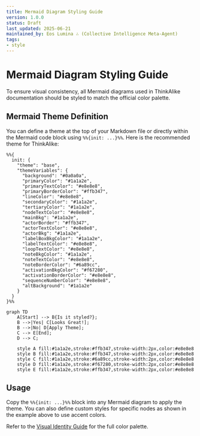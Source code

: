 ```yaml
---
title: Mermaid Diagram Styling Guide
version: 1.0.0
status: Draft
last_updated: 2025-06-21
maintained_by: Eos Lumina ∴ (Collective Intelligence Meta-Agent)
tags:
- style
---
```



# Mermaid Diagram Styling Guide

To ensure visual consistency, all Mermaid diagrams used in ThinkAlike documentation should be styled to match the official color palette.

## Mermaid Theme Definition

You can define a theme at the top of your Markdown file or directly within the Mermaid code block using `%%{init: ...}%%`. Here is the recommended theme for ThinkAlike:

```mermaid
%%{
  init: {
    "theme": "base",
    "themeVariables": {
      "background": "#0a0a0a",
      "primaryColor": "#1a1a2e",
      "primaryTextColor": "#e8e8e8",
      "primaryBorderColor": "#ffb347",
      "lineColor": "#e8e8e8",
      "secondaryColor": "#1a1a2e",
      "tertiaryColor": "#1a1a2e",
      "nodeTextColor": "#e8e8e8",
      "mainBkg": "#1a1a2e",
      "actorBorder": "#ffb347",
      "actorTextColor": "#e8e8e8",
      "actorBkg": "#1a1a2e",
      "labelBoxBkgColor": "#1a1a2e",
      "labelTextColor": "#e8e8e8",
      "loopTextColor": "#e8e8e8",
      "noteBkgColor": "#1a1a2e",
      "noteTextColor": "#e8e8e8",
      "noteBorderColor": "#6a89cc",
      "activationBkgColor": "#f67280",
      "activationBorderColor": "#e8e8e8",
      "sequenceNumberColor": "#e8e8e8",
      "altBackground": "#1a1a2e"
    }
  }
}%%

graph TD
    A[Start] --> B{Is it styled?};
    B -->|Yes| C[Looks Great!];
    B -->|No| D[Apply Theme];
    C --> E[End];
    D --> C;

    style A fill:#1a1a2e,stroke:#ffb347,stroke-width:2px,color:#e8e8e8
    style B fill:#1a1a2e,stroke:#ffb347,stroke-width:2px,color:#e8e8e8
    style C fill:#1a1a2e,stroke:#6a89cc,stroke-width:2px,color:#e8e8e8
    style D fill:#1a1a2e,stroke:#f67280,stroke-width:2px,color:#e8e8e8
    style E fill:#1a1a2e,stroke:#ffb347,stroke-width:2px,color:#e8e8e8
```

## Usage

Copy the `%%{init: ...}%%` block into any Mermaid diagram to apply the theme. You can also define custom styles for specific nodes as shown in the example above to use accent colors.

Refer to the [Visual Identity Guide](../visual_identity_guide.md) for the full color palette.
